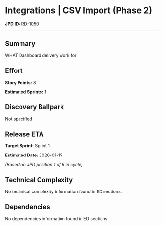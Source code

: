 # Integrations | CSV Import (Phase 2)

**JPD ID:** [RD-1050](https://cloudtalk.atlassian.net//browse/RD-1050)

---

## Summary

WHAT
Dashboard delivery work for  


## Effort

**Story Points:** 8

**Estimated Sprints:** 1

## Discovery Ballpark

Not specified

## Release ETA

**Target Sprint:** Sprint 1

**Estimated Date:** 2026-01-15

*(Based on JPD position 1 of 6 in cycle)*

## Technical Complexity

No technical complexity information found in ED sections.

## Dependencies

No dependencies information found in ED sections.

